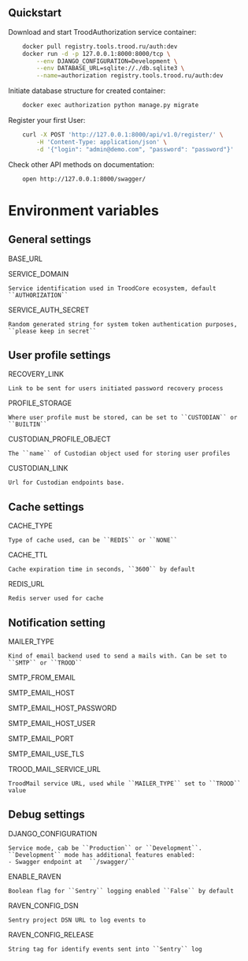 Quickstart
----------

Download and start TroodAuthorization service container:

```bash
    docker pull registry.tools.trood.ru/auth:dev
    docker run -d -p 127.0.0.1:8000:8000/tcp \
        --env DJANGO_CONFIGURATION=Development \
        --env DATABASE_URL=sqlite://./db.sqlite3 \
        --name=authorization registry.tools.trood.ru/auth:dev
```

Initiate database structure for created container:

```bash
    docker exec authorization python manage.py migrate
```

Register your first User:

```bash
    curl -X POST 'http://127.0.0.1:8000/api/v1.0/register/' \
        -H 'Content-Type: application/json' \
        -d '{"login": "admin@demo.com", "password": "password"}'
```

Check other API methods on documentation:

```bash
    open http://127.0.0.1:8000/swagger/
```

Environment variables
=====================

General settings
----------------

BASE_URL


SERVICE_DOMAIN

    Service identification used in TroodCore ecosystem, default ``AUTHORIZATION``


SERVICE_AUTH_SECRET

    Random generated string for system token authentication purposes, ``please keep in secret``


User profile settings
---------------------

RECOVERY_LINK

    Link to be sent for users initiated password recovery process


PROFILE_STORAGE

    Where user profile must be stored, can be set to ``CUSTODIAN`` or ``BUILTIN``


CUSTODIAN_PROFILE_OBJECT

    The ``name`` of Custodian object used for storing user profiles


CUSTODIAN_LINK

    Url for Custodian endpoints base.

Cache settings
--------------

CACHE_TYPE

    Type of cache used, can be ``REDIS`` or ``NONE``


CACHE_TTL

    Cache expiration time in seconds, ``3600`` by default


REDIS_URL

    Redis server used for cache


Notification setting
--------------------

MAILER_TYPE

    Kind of email backend used to send a mails with. Can be set to ``SMTP`` or ``TROOD``


SMTP_FROM_EMAIL


SMTP_EMAIL_HOST


SMTP_EMAIL_HOST_PASSWORD


SMTP_EMAIL_HOST_USER


SMTP_EMAIL_PORT


SMTP_EMAIL_USE_TLS


TROOD_MAIL_SERVICE_URL

    TroodMail service URL, used while ``MAILER_TYPE`` set to ``TROOD`` value


Debug settings
--------------

DJANGO_CONFIGURATION

    Service mode, cab be ``Production`` or ``Development``.
    ``Development`` mode has additional features enabled:
    - Swagger endpoint at  ``/swagger/``


ENABLE_RAVEN

    Boolean flag for ``Sentry`` logging enabled ``False`` by default


RAVEN_CONFIG_DSN

    Sentry project DSN URL to log events to


RAVEN_CONFIG_RELEASE

    String tag for identify events sent into ``Sentry`` log

